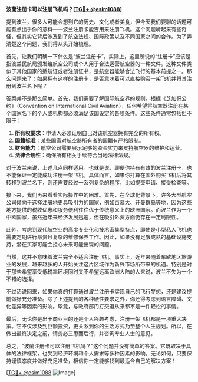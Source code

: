**波蘭注册卡可以注册飞机吗？[[TG💪+ @esim1088](https://t.me/s/esim1088)]**

提到波兰，很多人可能会想到它的历史、文化或者美食，但今天我们要聊的话题可能有点出乎你的意料——波兰注册卡能否用来注册飞机。这个问题听起来有些奇怪，但其实它背后涉及到了航空法规、国际政策以及不同国家之间的合作。为了弄清楚这个问题，我们得从头开始梳理。

首先，让我们明确一下什么是“波兰注册卡”。实际上，这里所说的“注册卡”应该是指波兰民航局颁发给航空公司或个人用于合法运营航空器的一种文件。这种文件类似于其他国家的适航证或者注册证书，是航空器能够合法飞行的基本前提之一。那么问题来了：如果拥有这样的注册卡，是否意味着可以直接购买一架飞机并将其注册到波兰名下呢？

答案并不是那么简单。首先，我们需要了解国际航空界的规则。根据《芝加哥公约》（Convention on International Civil Aviation），任何希望将航空器注册在某个国家名下的个人或机构都必须满足该国设定的各项条件。这些条件通常包括但不限于：

1. **所有权要求**：申请人必须证明自己对该航空器拥有完全的所有权。
2. **国籍标准**：某些国家对航空器所有者的国籍有严格限制。
3. **财务能力**：航空公司需要展示足够的资金实力来支持航空器的维护和运营。
4. **法律合规性**：确保所有相关手续符合当地法律法规。

对于波兰来说，上述几点同样适用。也就是说，即便你持有有效的波兰注册卡，也不能保证一定能成功注册一架飞机。具体而言，如果你打算在国外购买飞机后将其转移到波兰名下，则还需要经过一系列复杂的程序，比如提交申请、接受检查等。

接下来，我们再来看看实际操作中的困难。首先，在全球化背景下，许多大型航空公司倾向于选择注册地更具吸引力的国家，例如百慕大、开曼群岛等地，因为这些地方提供的税收优惠和服务便利往往优于传统意义上的欧洲国家。而波兰作为一个中欧国家，虽然近年来经济发展迅速，但在吸引外资方面仍存在一定局限性。

此外，考虑到现代航空业的高度专业化和技术密集型特点，即使是小型私人飞机也需要定期进行昂贵且复杂的维修保养工作。因此，如果没有足够成熟的基础设施支持，潜在买家可能会担心未来可能出现的问题。

当然，这并不意味着波兰完全不适合注册飞机。事实上，近年来随着东欧地区旅游业的发展，越来越多的人开始关注这片区域作为新兴市场所带来的机遇。特别是对于那些希望享受低税率环境同时又不希望远离欧洲大陆的人来说，波兰不失为一个不错的选择。

不过话说回来，如果你真的打算通过波兰注册卡实现自己的飞行梦想，还是建议提前做好充分准备。除了上述提到的各种硬性要求之外，你还得考虑到语言障碍、文化差异等因素的影响。毕竟，与政府部门打交道从来都不是一件轻松的事情。

最后，无论你是出于商业目的还是个人兴趣考虑，注册一架飞机都是一项重大决策。它不仅涉及到巨额投资，更关系到你的生活方式乃至整个人生规划。所以，在做出最终决定之前，请务必三思而后行，并咨询专业人士的意见。

总之，“波蘭注册卡可以注册飞机吗？”这个问题并没有简单的答案。它既取决于具体的法律框架，也受到经济环境和个人需求等多种因素的影响。无论如何，只要保持谨慎态度并做好充足准备，相信你一定能够找到最适合自己的解决方案！

[[TG💪+ @esim1088](https://t.me/s/esim1088) ![Image](https://i.postimg.cc/4NQfJmqS/Snipaste-2025-05-13-00-14-12.png)]